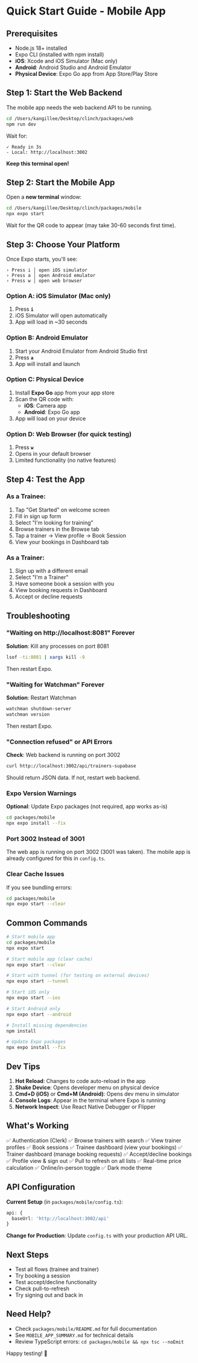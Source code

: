 # Quick Start Guide - Mobile App

## Prerequisites

- Node.js 18+ installed
- Expo CLI (installed with npm install)
- **iOS**: Xcode and iOS Simulator (Mac only)
- **Android**: Android Studio and Android Emulator
- **Physical Device**: Expo Go app from App Store/Play Store

## Step 1: Start the Web Backend

The mobile app needs the web backend API to be running.

```bash
cd /Users/kangillee/Desktop/clinch/packages/web
npm run dev
```

Wait for:
```
✓ Ready in 3s
- Local: http://localhost:3002
```

**Keep this terminal open!**

## Step 2: Start the Mobile App

Open a **new terminal** window:

```bash
cd /Users/kangillee/Desktop/clinch/packages/mobile
npx expo start
```

Wait for the QR code to appear (may take 30-60 seconds first time).

## Step 3: Choose Your Platform

Once Expo starts, you'll see:

```
› Press i │ open iOS simulator
› Press a │ open Android emulator
› Press w │ open web browser
```

### Option A: iOS Simulator (Mac only)

1. Press **`i`**
2. iOS Simulator will open automatically
3. App will load in ~30 seconds

### Option B: Android Emulator

1. Start your Android Emulator from Android Studio first
2. Press **`a`**
3. App will install and launch

### Option C: Physical Device

1. Install **Expo Go** app from your app store
2. Scan the QR code with:
   - **iOS**: Camera app
   - **Android**: Expo Go app
3. App will load on your device

### Option D: Web Browser (for quick testing)

1. Press **`w`**
2. Opens in your default browser
3. Limited functionality (no native features)

## Step 4: Test the App

### As a Trainee:
1. Tap "Get Started" on welcome screen
2. Fill in sign up form
3. Select "I'm looking for training"
4. Browse trainers in the Browse tab
5. Tap a trainer → View profile → Book Session
6. View your bookings in Dashboard tab

### As a Trainer:
1. Sign up with a different email
2. Select "I'm a Trainer"
3. Have someone book a session with you
4. View booking requests in Dashboard
5. Accept or decline requests

## Troubleshooting

### "Waiting on http://localhost:8081" Forever

**Solution**: Kill any processes on port 8081

```bash
lsof -ti:8081 | xargs kill -9
```

Then restart Expo.

### "Waiting for Watchman" Forever

**Solution**: Restart Watchman

```bash
watchman shutdown-server
watchman version
```

Then restart Expo.

### "Connection refused" or API Errors

**Check**: Web backend is running on port 3002

```bash
curl http://localhost:3002/api/trainers-supabase
```

Should return JSON data. If not, restart web backend.

### Expo Version Warnings

**Optional**: Update Expo packages (not required, app works as-is)

```bash
cd packages/mobile
npx expo install --fix
```

### Port 3002 Instead of 3001

The web app is running on port 3002 (3001 was taken). The mobile app is already configured for this in `config.ts`.

### Clear Cache Issues

If you see bundling errors:

```bash
cd packages/mobile
npx expo start --clear
```

## Common Commands

```bash
# Start mobile app
cd packages/mobile
npx expo start

# Start mobile app (clear cache)
npx expo start --clear

# Start with tunnel (for testing on external devices)
npx expo start --tunnel

# Start iOS only
npx expo start --ios

# Start Android only
npx expo start --android

# Install missing dependencies
npm install

# Update Expo packages
npx expo install --fix
```

## Dev Tips

1. **Hot Reload**: Changes to code auto-reload in the app
2. **Shake Device**: Opens developer menu on physical device
3. **Cmd+D (iOS)** or **Cmd+M (Android)**: Opens dev menu in simulator
4. **Console Logs**: Appear in the terminal where Expo is running
5. **Network Inspect**: Use React Native Debugger or Flipper

## What's Working

✅ Authentication (Clerk)
✅ Browse trainers with search
✅ View trainer profiles
✅ Book sessions
✅ Trainee dashboard (view your bookings)
✅ Trainer dashboard (manage booking requests)
✅ Accept/decline bookings
✅ Profile view & sign out
✅ Pull to refresh on all lists
✅ Real-time price calculation
✅ Online/in-person toggle
✅ Dark mode theme

## API Configuration

**Current Setup** (in `packages/mobile/config.ts`):
```typescript
api: {
  baseUrl: 'http://localhost:3002/api'
}
```

**Change for Production**:
Update `config.ts` with your production API URL.

## Next Steps

- Test all flows (trainee and trainer)
- Try booking a session
- Test accept/decline functionality
- Check pull-to-refresh
- Try signing out and back in

## Need Help?

- Check `packages/mobile/README.md` for full documentation
- See `MOBILE_APP_SUMMARY.md` for technical details
- Review TypeScript errors: `cd packages/mobile && npx tsc --noEmit`

Happy testing! 🎉
